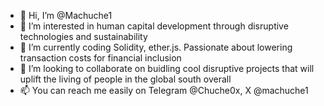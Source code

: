 - 👋 Hi, I’m @Machuche1
- 👀 I’m interested in human capital development through disruptive technologies and sustainability
- 🌱 I’m currently coding Solidity, ether.js. Passionate about lowering transaction costs for financial inclusion
- 💞️ I’m looking to collaborate on buidling cool disruptive projects that will uplift the living of people in the global south overall
- 📫 You can reach me easily on Telegram @Chuche0x, X @machuche1

<!---
Machuche1/Machuche1 is a ✨ special ✨ repository because its `README.md` (this file) appears on your GitHub profile.
You can click the Preview link to take a look at your changes.
--->
